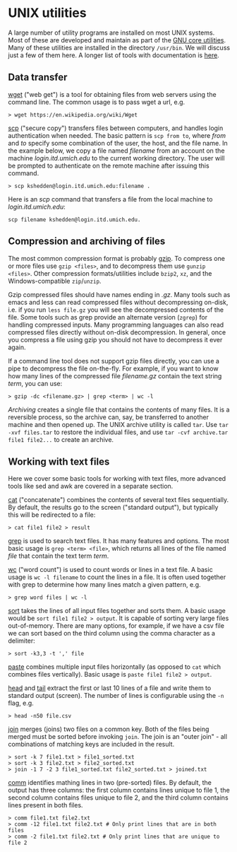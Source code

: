 UNIX utilities
==============

A large number of utility programs are installed on most UNIX systems.
Most of these are developed and maintain as part of the [GNU core
utilities](https://www.gnu.org/software/coreutils/coreutils.html).
Many of these utilities are installed in the directory `/usr/bin`.  We
will discuss just a few of them here.  A longer list of tools with
documentation is
[here](http://www.tldp.org/LDP/GNU-Linux-Tools-Summary/html/book1.htm).

Data transfer
-------------

[wget](https://www.gnu.org/software/wget/manual/html_node/index.html) ("web get")
is a tool for obtaining files from web servers
using the command line.  The common usage is to pass wget a url, e.g.

```
> wget https://en.wikipedia.org/wiki/Wget
```

[scp](http://tldp.org/LDP/GNU-Linux-Tools-Summary/html/x9094.htm)
 ("secure copy") transfers files between computers, and handles
 login authentication when needed.  The basic pattern is `scp from
 to`, where *from* and *to* specify some combination of the user, the
 host, and the file name.  In the example below, we copy a file named
 *filename* from an account on the machine *login.itd.umich.edu* to
 the current working directory.  The user will be prompted to
 authenticate on the remote machine after issuing this command.

```
> scp kshedden@login.itd.umich.edu:filename .
```

Here is an *scp* command that transfers a file from the local machine
to *login.itd.umich.edu*:

```
scp filename kshedden@login.itd.umich.edu.
```

Compression and archiving of files
----------------------------------

The most common compression format is probably
[gzip](https://en.wikipedia.org/wiki/Gzip).  To compress one or more
files use `gzip <files>`, and to decompress them use `gunzip <files>`.
Other compression formats/utilities include `bzip2`, `xz`, and the
Windows-compatible `zip`/`unzip`.

Gzip compressed files should have names ending in *.gz*.  Many tools
such as emacs and less can read compressed files without decompressing
on-disk, i.e. if you run `less file.gz` you will see the decompressed
contents of the file.  Some tools such as grep provide an alternate
version (`zgrep`) for handling compressed inputs.  Many programming
languages can also read compressed files directly without on-disk
decompression.  In general, once you compress a file using gzip you
should not have to decompress it ever again.

If a command line tool does not support gzip files directly, you can
use a pipe to decompress the file on-the-fly.  For example, if you
want to know how many lines of the compressed file *filename.gz*
contain the text string *term*, you can use:

```
> gzip -dc <filename.gz> | grep <term> | wc -l
```

*Archiving* creates a single file that contains the contents of many
 files.  It is a reversible process, so the archive can, say, be
 transferred to another machine and then opened up.  The UNIX archive
 utility is called `tar`.  Use `tar -xvf files.tar` to restore the
 individual files, and use `tar -cvf archive.tar file1 file2...` to
 create an archive.

Working with text files
-----------------------

Here we cover some basic tools for working with text files, more advanced
tools like sed and awk are covered in a separate section.

[cat](https://www.gnu.org/software/coreutils/manual/html_node/cat-invocation.html#cat-invocation) ("concatenate")
 combines the contents of several text files
 sequentially.  By default, the results go to the screen ("standard
 output"), but typically this will be redirected to a file:

```
> cat file1 file2 > result
```

[grep](https://www.gnu.org/software/grep/manual/grep.html)
 is used to search text files.  It has many features and
 options.  The most basic usage is `grep <term> <file>`, which returns
 all lines of the file named *file* that contain the text term *term*.


[wc](https://www.gnu.org/software/coreutils/manual/html_node/wc-invocation.html) ("word count")
 is used to count words or lines in a text file.  A
 basic usage is `wc -l filename` to count the lines in a file.  It is
 often used together with grep to determine how many lines match a
 given pattern, e.g.

```
> grep word files | wc -l
```

[sort](https://www.gnu.org/software/coreutils/manual/html_node/sort-invocation.html)
takes the lines of all input files together and sorts them.  A
basic usage would be `sort file1 file2 > output`.  It is capable of
sorting very large files out-of-memory.  There are many options, for
example, if we have a csv file we can sort based on the third column
using the comma character as a delimiter:

```
> sort -k3,3 -t ',' file
```

[paste](https://www.gnu.org/software/coreutils/manual/html_node/paste-invocation.html)
 combines multiple input files horizontally (as opposed to
 `cat` which combines files vertically).  Basic usage is `paste file1
 file2 > output`.

[head](https://www.gnu.org/software/coreutils/manual/html_node/head-invocation.html) and
[tail](https://www.gnu.org/software/coreutils/manual/html_node/tail-invocation.html)
 extract the first or last 10 lines of a file and
 write them to standard output (screen).  The number of lines is
 configurable using the `-n` flag, e.g.

```
> head -n50 file.csv
```

[join](https://www.gnu.org/software/coreutils/manual/html_node/join-invocation.html#join-invocation)
 merges (joins) two files on a common key.  Both of the files being merged must be sorted before
 invoking `join`.  The join is an "outer join" - all combinations of matching keys are included
 in the result.

 ```
> sort -k 7 file1.txt > file1_sorted.txt
> sort -k 3 file2.txt > file2_sorted.txt
> join -1 7 -2 3 file1_sorted.txt file2_sorted.txt > joined.txt
 ```

[comm](https://www.gnu.org/software/coreutils/manual/html_node/comm-invocation.html)
identifies mathing lines in two (pre-sorted) files.  By default, the output has three
columns: the first column contains lines unique to file 1, the second column contains
files unique to file 2, and the third column contains lines present in both files.

```
> comm file1.txt file2.txt
> comm -12 file1.txt file2.txt # Only print lines that are in both files
> comm -2 file1.txt file2.txt # Only print lines that are unique to file 2
```

